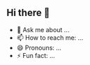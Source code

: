 <h2>Hi there 👋</h2>


- 💬 Ask me about ...
- 📫 How to reach me: ...
- 😄 Pronouns: ...
- ⚡ Fun fact: ...
